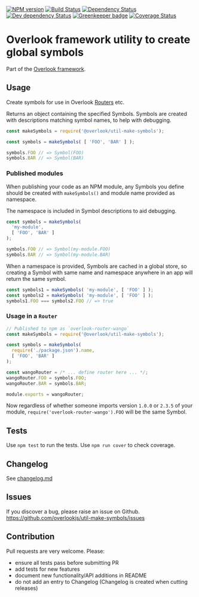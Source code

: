 [![NPM version](https://img.shields.io/npm/v/@overlook/util-make-symbols.svg)](https://www.npmjs.com/package/@overlook/util-make-symbols)
[![Build Status](https://img.shields.io/travis/overlookjs/util-make-symbols/master.svg)](http://travis-ci.org/overlookjs/util-make-symbols)
[![Dependency Status](https://img.shields.io/david/overlookjs/util-make-symbols.svg)](https://david-dm.org/overlookjs/util-make-symbols)
[![Dev dependency Status](https://img.shields.io/david/dev/overlookjs/util-make-symbols.svg)](https://david-dm.org/overlookjs/util-make-symbols)
[![Greenkeeper badge](https://badges.greenkeeper.io/overlookjs/util-make-symbols.svg)](https://greenkeeper.io/)
[![Coverage Status](https://img.shields.io/coveralls/overlookjs/util-make-symbols/master.svg)](https://coveralls.io/r/overlookjs/util-make-symbols)

# Overlook framework utility to create global symbols

Part of the [Overlook framework](https://overlookjs.github.io/).

## Usage

Create symbols for use in Overlook [Routers](https://www.npmjs.com/package/@overlook/router) etc.

Returns an object containing the specified Symbols. Symbols are created with descriptions matching symbol names, to help with debugging.

```js
const makeSymbols = require('@overlook/util-make-symbols');

const symbols = makeSymbols( [ 'FOO', 'BAR' ] );

symbols.FOO // => Symbol(FOO)
symbols.BAR // => Symbol(BAR)
```

### Published modules

When publishing your code as an NPM module, any Symbols you define should be created with `makeSymbols()` and module name provided as namespace.

The namespace is included in Symbol descriptions to aid debugging.

```js
const symbols = makeSymbols(
  'my-module',
  [ 'FOO', 'BAR' ]
);

symbols.FOO // => Symbol(my-module.FOO)
symbols.BAR // => Symbol(my-module.BAR)
```

When a namespace is provided, Symbols are cached in a global store, so creating a Symbol with same name and namespace anywhere in an app will return the same symbol.

```js
const symbols1 = makeSymbols( 'my-module', [ 'FOO' ] );
const symbols2 = makeSymbols( 'my-module', [ 'FOO' ] );
symbols1.FOO === symbols2.FOO // => true
```

### Usage in a `Router`

```js
// Published to npm as `overlook-router-wango`
const makeSymbols = require('@overlook/util-make-symbols');

const symbols = makeSymbols(
  require('./package.json').name,
  [ 'FOO', 'BAR' ]
);

const wangoRouter = /* ... define router here ... */;
wangoRouter.FOO = symbols.FOO;
wangoRouter.BAR = symbols.BAR;

module.exports = wangoRouter;
```

Now regardless of whether someone imports version `1.0.0` or `2.3.5` of your module, `require('overlook-router-wango').FOO` will be the same Symbol.

## Tests

Use `npm test` to run the tests. Use `npm run cover` to check coverage.

## Changelog

See [changelog.md](https://github.com/overlookjs/util-make-symbols/blob/master/changelog.md)

## Issues

If you discover a bug, please raise an issue on Github. https://github.com/overlookjs/util-make-symbols/issues

## Contribution

Pull requests are very welcome. Please:

* ensure all tests pass before submitting PR
* add tests for new features
* document new functionality/API additions in README
* do not add an entry to Changelog (Changelog is created when cutting releases)
